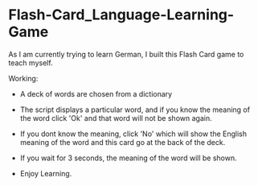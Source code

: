 # Flash-Card_Language-Learning-Game

As I am currently trying to learn German, I built this Flash Card game to teach myself.

Working:

* A deck of words are chosen from a dictionary
* The script displays a particular word, and if you know the meaning of the word click 'Ok' and that word will not be shown again.
* If you dont know the meaning, click 'No' which will show the English meaning of the word and this card go at the back of the deck.
* If you wait for 3 seconds, the meaning of the word will be shown.


* Enjoy Learning.
